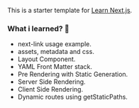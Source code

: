 This is a starter template for [Learn Next.js](https://nextjs.org/learn).
### What i learned? 📖

- next-link usage example.
- assets, metadata and css.
- Layout Component.
- YAML Front Matter stack.
- Pre Rendering with Static Generation.
- Server Side Rendering.
- Client Side Rendering.
- Dynamic routes using getStaticPaths.